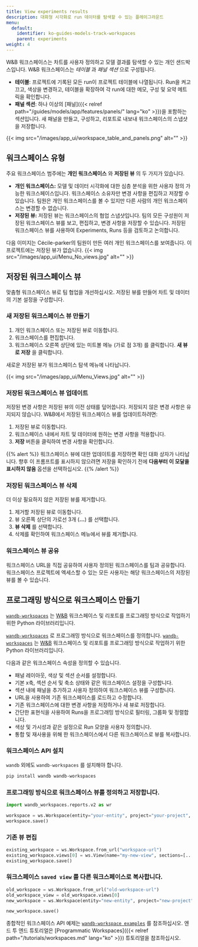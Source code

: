 ```yaml
---
title: View experiments results
description: 대화형 시각화로 run 데이터를 탐색할 수 있는 플레이그라운드
menu:
  default:
    identifier: ko-guides-models-track-workspaces
    parent: experiments
weight: 4
---
```


W&B 워크스페이스는 차트를 사용자 정의하고 모델 결과를 탐색할 수 있는 개인 샌드박스입니다. W&B 워크스페이스는 *테이블* 과 *패널 섹션* 으로 구성됩니다.

* **테이블**: 프로젝트에 기록된 모든 run이 프로젝트 테이블에 나열됩니다. Run을 켜고 끄고, 색상을 변경하고, 테이블을 확장하여 각 run에 대한 메모, 구성 및 요약 메트릭을 확인합니다.
* **패널 섹션**: 하나 이상의 [패널]({{< relref path="/guides/models/app/features/panels/" lang="ko" >}})을 포함하는 섹션입니다. 새 패널을 만들고, 구성하고, 리포트로 내보내 워크스페이스의 스냅샷을 저장합니다.

{{< img src="/images/app_ui/workspace_table_and_panels.png" alt="" >}}

## 워크스페이스 유형
주요 워크스페이스 범주에는 **개인 워크스페이스** 와 **저장된 뷰** 의 두 가지가 있습니다.

* **개인 워크스페이스:** 모델 및 데이터 시각화에 대한 심층 분석을 위한 사용자 정의 가능한 워크스페이스입니다. 워크스페이스 소유자만 변경 사항을 편집하고 저장할 수 있습니다. 팀원은 개인 워크스페이스를 볼 수 있지만 다른 사람의 개인 워크스페이스는 변경할 수 없습니다.
* **저장된 뷰:** 저장된 뷰는 워크스페이스의 협업 스냅샷입니다. 팀의 모든 구성원이 저장된 워크스페이스 뷰를 보고, 편집하고, 변경 사항을 저장할 수 있습니다. 저장된 워크스페이스 뷰를 사용하여 Experiments, Runs 등을 검토하고 논의합니다.

다음 이미지는 Cécile-parker의 팀원이 만든 여러 개인 워크스페이스를 보여줍니다. 이 프로젝트에는 저장된 뷰가 없습니다.
{{< img src="/images/app_ui/Menu_No_views.jpg" alt="" >}}

## 저장된 워크스페이스 뷰
맞춤형 워크스페이스 뷰로 팀 협업을 개선하십시오. 저장된 뷰를 만들어 차트 및 데이터의 기본 설정을 구성합니다.

### 새 저장된 워크스페이스 뷰 만들기

1. 개인 워크스페이스 또는 저장된 뷰로 이동합니다.
2. 워크스페이스를 편집합니다.
3. 워크스페이스 오른쪽 상단에 있는 미트볼 메뉴 (가로 점 3개) 를 클릭합니다. **새 뷰로 저장** 을 클릭합니다.

새로운 저장된 뷰가 워크스페이스 탐색 메뉴에 나타납니다.

{{< img src="/images/app_ui/Menu_Views.jpg" alt="" >}}

### 저장된 워크스페이스 뷰 업데이트
저장된 변경 사항은 저장된 뷰의 이전 상태를 덮어씁니다. 저장되지 않은 변경 사항은 유지되지 않습니다. W&B에서 저장된 워크스페이스 뷰를 업데이트하려면:

1. 저장된 뷰로 이동합니다.
2. 워크스페이스 내에서 차트 및 데이터에 원하는 변경 사항을 적용합니다.
3. **저장** 버튼을 클릭하여 변경 사항을 확인합니다.

{{% alert %}}
워크스페이스 뷰에 대한 업데이트를 저장하면 확인 대화 상자가 나타납니다. 향후 이 프롬프트를 표시하지 않으려면 저장을 확인하기 전에 **다음부터 이 모달을 표시하지 않음** 옵션을 선택하십시오.
{{% /alert %}}

### 저장된 워크스페이스 뷰 삭제
더 이상 필요하지 않은 저장된 뷰를 제거합니다.

1. 제거할 저장된 뷰로 이동합니다.
2. 뷰 오른쪽 상단의 가로선 3개 (**...**) 를 선택합니다.
3. **뷰 삭제** 를 선택합니다.
4. 삭제를 확인하여 워크스페이스 메뉴에서 뷰를 제거합니다.

### 워크스페이스 뷰 공유
워크스페이스 URL을 직접 공유하여 사용자 정의된 워크스페이스를 팀과 공유합니다. 워크스페이스 프로젝트에 엑세스할 수 있는 모든 사용자는 해당 워크스페이스의 저장된 뷰를 볼 수 있습니다.

## 프로그래밍 방식으로 워크스페이스 만들기

[`wandb-workspaces`](https://github.com/wandb/wandb-workspaces/tree/main) 는 [W&B](https://wandb.ai/) 워크스페이스 및 리포트를 프로그래밍 방식으로 작업하기 위한 Python 라이브러리입니다.

[`wandb-workspaces`](https://github.com/wandb/wandb-workspaces/tree/main) 로 프로그래밍 방식으로 워크스페이스를 정의합니다. [`wandb-workspaces`](https://github.com/wandb/wandb-workspaces/tree/main) 는 [W&B](https://wandb.ai/) 워크스페이스 및 리포트를 프로그래밍 방식으로 작업하기 위한 Python 라이브러리입니다.

다음과 같은 워크스페이스 속성을 정의할 수 있습니다.

* 패널 레이아웃, 색상 및 섹션 순서를 설정합니다.
* 기본 x축, 섹션 순서 및 축소 상태와 같은 워크스페이스 설정을 구성합니다.
* 섹션 내에 패널을 추가하고 사용자 정의하여 워크스페이스 뷰를 구성합니다.
* URL을 사용하여 기존 워크스페이스를 로드하고 수정합니다.
* 기존 워크스페이스에 대한 변경 사항을 저장하거나 새 뷰로 저장합니다.
* 간단한 표현식을 사용하여 Runs을 프로그래밍 방식으로 필터링, 그룹화 및 정렬합니다.
* 색상 및 가시성과 같은 설정으로 Run 모양을 사용자 정의합니다.
* 통합 및 재사용을 위해 한 워크스페이스에서 다른 워크스페이스로 뷰를 복사합니다.

### 워크스페이스 API 설치

`wandb` 외에도 `wandb-workspaces` 를 설치해야 합니다.

```bash
pip install wandb wandb-workspaces
```

### 프로그래밍 방식으로 워크스페이스 뷰를 정의하고 저장합니다.

```python
import wandb_workspaces.reports.v2 as wr

workspace = ws.Workspace(entity="your-entity", project="your-project", views=[...])
workspace.save()
```

### 기존 뷰 편집
```python
existing_workspace = ws.Workspace.from_url("workspace-url")
existing_workspace.views[0] = ws.View(name="my-new-view", sections=[...])
existing_workspace.save()
```

### 워크스페이스 `saved view` 를 다른 워크스페이스로 복사합니다.

```python
old_workspace = ws.Workspace.from_url("old-workspace-url")
old_workspace_view = old_workspace.views[0]
new_workspace = ws.Workspace(entity="new-entity", project="new-project", views=[old_workspace_view])

new_workspace.save()
```

종합적인 워크스페이스 API 예제는 [`wandb-workspace examples`](https://github.com/wandb/wandb-workspaces/tree/main/examples/workspaces) 를 참조하십시오. 엔드 투 엔드 튜토리얼은 [Programmatic Workspaces]({{< relref path="/tutorials/workspaces.md" lang="ko" >}}) 튜토리얼을 참조하십시오.
